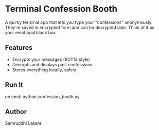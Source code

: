 # Terminal Confession Booth

A quirky terminal app that lets you type your "confessions" anonymously. They're saved in encrypted form and can be decrypted later. Think of it as your emotional black box.

## Features
- Encrypts your messages (ROT13 style)
- Decrypts and displays past confessions
- Stores everything locally, safely

## Run It
on cmd:
python confession_booth.py


## Author
Samruddhi Lakare
